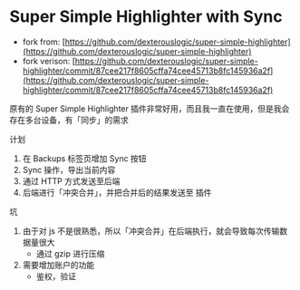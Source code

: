 # Super Simple Highlighter with Sync

- fork from: [https://github.com/dexterouslogic/super-simple-highlighter](https://github.com/dexterouslogic/super-simple-highlighter)
- fork verison: [https://github.com/dexterouslogic/super-simple-highlighter/commit/87cee217f8605cffa74cee45713b8fc145936a2f](https://github.com/dexterouslogic/super-simple-highlighter/commit/87cee217f8605cffa74cee45713b8fc145936a2f)

原有的 Super Simple Highlighter 插件非常好用，而且我一直在使用，但是我会存在多台设备，有「同步」的需求

计划

1. 在 Backups 标签页增加 Sync 按钮
2. Sync 操作，导出当前内容
3. 通过 HTTP 方式发送至后端
4. 后端进行「冲突合并」，并把合并后的结果发送至 插件

坑

1. 由于对 js 不是很熟悉，所以「冲突合并」在后端执行，就会导致每次传输数据量很大
    - 通过 gzip 进行压缩
2. 需要增加账户的功能
    - 鉴权，验证